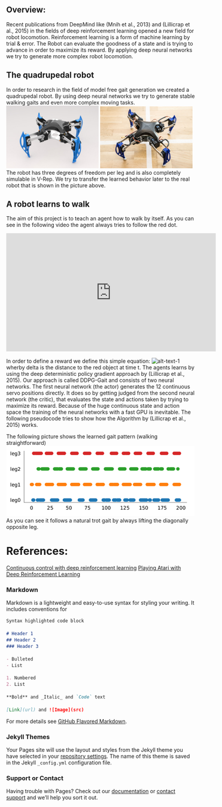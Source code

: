 ## Overview:
Recent publications from DeepMind like (Mnih et al., 2013) and (Lillicrap et al., 2015) in the fields of deep reinforcement learning opened a new field for robot locomotion. Reinforcement learning is a form of machine learning by trial & error. The Robot can evaluate the goodness of a state and is trying to advance in order to maximize its reward. By applying deep neural networks we try to generate more complex robot locomotion. 

## The quadrupedal robot
In order to research in the field of model free gait generation we created a quadrupedal robot. By using deep neural networks we try to generate stable walking gaits and even more complex moving tasks. <br>
<img src="robot/render.jpg" alt="hi" class="inline" width="49%"/>
<img src="robot/real_small.jpg" alt="hi" class="inline" width="49%"/> <br>
The robot has three degrees of freedom per leg and is also completely simulable in V-Rep.
We try to transfer the learned behavior later to the real robot that is shown in the picture above.


## A robot learns to walk 
The aim of this project is to teach an agent how to walk by itself. As you can see in the following video the agent always tries to follow the red dot.
<iframe width="560" height="315" src="https://www.youtube.com/embed/SIs9NMIHulU" frameborder="0" allowfullscreen></iframe>

In order to define a reward we define this simple equation:
![alt-text-1](http://mathurl.com/ybfraejf.png)
wherby delta is the distance to the red object at time t. 
The agents learns by using the deep deterministic policy gradient approach by (Lillicrap et al., 2015).
Our approach is called DDPG-Gait and consists of two neural networks.
The first neural network (the actor) generates the 12 continuous servo positions directly. It does so by getting judged from the second neural network (the critic), that evaluates the state and actions taken by trying to maximize its reward. 
Because of the huge continuous state and action space the training of the neural networks with a fast GPU is inevitable. 
The following pseudocode tries to show how the Algorithm by (Lillicrap et al., 2015) works.

The following picture shows the learned gait pattern (walking straightforward)
![alt-text-1](robot/diagram.png)
As you can see it follows a natural trot gait by always lifting the diagonally opposite leg. 
# References:
[Continuous control with deep reinforcement learning](https://arxiv.org/abs/1509.02971) 
[Playing Atari with Deep Reinforcement Learning](https://arxiv.org/abs/1312.5602)

### Markdown

Markdown is a lightweight and easy-to-use syntax for styling your writing. It includes conventions for

```markdown
Syntax highlighted code block

# Header 1
## Header 2
### Header 3

- Bulleted
- List

1. Numbered
2. List

**Bold** and _Italic_ and `Code` text

[Link](url) and ![Image](src)
```

For more details see [GitHub Flavored Markdown](https://guides.github.com/features/mastering-markdown/).

### Jekyll Themes

Your Pages site will use the layout and styles from the Jekyll theme you have selected in your [repository settings](https://github.com/WHAAAT/DDPG-Gait/settings). The name of this theme is saved in the Jekyll `_config.yml` configuration file.

### Support or Contact

Having trouble with Pages? Check out our [documentation](https://help.github.com/categories/github-pages-basics/) or [contact support](https://github.com/contact) and we’ll help you sort it out.

